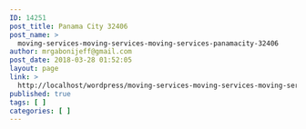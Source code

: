```yaml
---
ID: 14251
post_title: Panama City 32406
post_name: >
  moving-services-moving-services-moving-services-panamacity-32406
author: mrgabonijeff@gmail.com
post_date: 2018-03-28 01:52:05
layout: page
link: >
  http://localhost/wordpress/moving-services-moving-services-moving-services-panamacity-32406/
published: true
tags: [ ]
categories: [ ]
---
```

